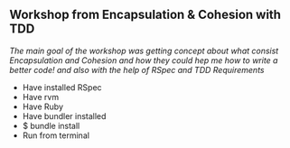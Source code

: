 ## Workshop from Encapsulation & Cohesion with TDD ##


*The main goal of the workshop was getting concept about what consist Encapsulation and Cohesion and how they could hep me how to write a better code! and also with the help of RSpec and TDD*
*Requirements*
- Have installed RSpec
- Have rvm
- Have Ruby
- Have bundler installed
- $ bundle install
- Run from terminal